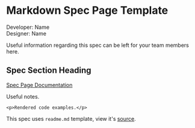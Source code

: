 ﻿<link rel="stylesheet" href="css/starting.css">

# Markdown Spec Page Template

Developer: Name<br>
Designer: Name

Useful information regarding this spec can be left for your team members here.

## Spec Section Heading

[Spec Page Documentation](/docs/spec-file/)

Useful notes.

```example
<p>Rendered code examples.</p>
```

This spec uses <code>readme.md</code> template, view it's <a href="readme.md">source</a>.
